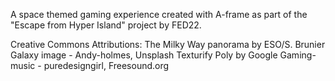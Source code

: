 A space themed gaming experience created with A-frame as part of the "Escape from Hyper Island" project by FED22.

Creative Commons Attributions:
The Milky Way panorama by ESO/S. Brunier
Galaxy image - Andy-holmes, Unsplash
Texturify
Poly by Google
Gaming-music - puredesigngirl, Freesound.org


